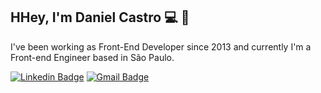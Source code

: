 ## HHey, I'm Daniel Castro 💻 :metal:

I've been working as Front-End Developer since 2013 and currently I'm a Front-end Engineer based in São Paulo.

[![Linkedin Badge](https://img.shields.io/badge/-LinkedIn-blue?style=flat-square&logo=Linkedin&logoColor=white&link=https://www.linkedin.com/in/dancasttro/)](https://www.linkedin.com/in/dancasttro/)
[![Gmail Badge](https://img.shields.io/badge/-Gmail-c14438?style=flat-square&logo=Gmail&logoColor=white&link=mailto:dancasttro@gmail.com)](mailto:dancasttro@gmail.com)
